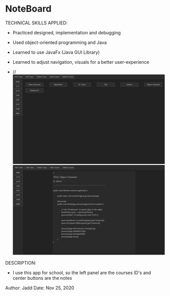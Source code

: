# NoteBoard
TECHNICAL SKILLS APPLIED:
- Practiced designed, implementation and debugging
- Used object-oriented programming and Java
- Learned to use JavaFx (Java GUI Library)
- Learned to adjust navigation, visuals for a better user-experience

- //
![picture](screenshots/noteboard.jpg)
![picture](screenshots/notecard.jpg)

DESCRIPTION: 
- I use this app for school, so the left panel are the courses ID's and center buttons are the notes

Author: Jadd
Date: Nov 25, 2020
